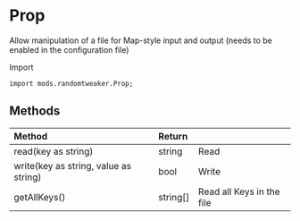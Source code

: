 # Prop

Allow manipulation of a file for Map-style input and output (needs to be enabled in the configuration file)

Import

~~~zenscript
import mods.randomtweaker.Prop;
~~~

## Methods

| Method                      | Return |                       |
| :------------------------------ | :------- | --------------------- |
| read(key as string)                | string   | Read     |
| write(key as string, value as string) | bool  | Write |
| getAllKeys()                    | string[] | Read all Keys in the file |
